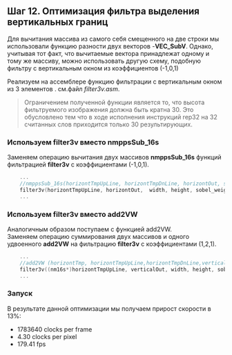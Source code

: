 ﻿## Шаг 12. Оптимизация фильтра выделения вертикальных границ 

Для вычитания массива из самого себя смещенного на две строки мы использовали функцию разности двух векторов -**VEC_SubV**. 
Однако, учитывая тот факт, что вычитаемые вектора принадлежат одному и тому же массиву, можно использовать другую схему, подобную 
фильтру с вертикальным окном из коэффициентов (-1,0,1)

Реализуем на ассемблере функцию фильтрации с вертикальным окном из 3 элементов . см.файл *filter3v.asm*.
>Ограничением полученной функции является то, что высота фильтруемого изображения должна быть кратна 30.
>Это обусловлено тем что в ходе исполнения инструкций rep32 на 32 считанных слов приходится только 30 результирующих. 

###  Используем filter3v вместо nmppsSub_16s
Заменяем операцию вычитания двух массивов **nmppsSub_16s** функций фильтрацией **filter3v** с коэффициентами (-1,0,1). 
```cpp
	...
	//nmppsSub_16s(horizontTmpUpLine, horizontTmpDnLine, horizontOut, size);
	filter3v(horizontTmpUpLine, horizontOut,  width, height, sobel_weights101v);
	...
```


###  Используем filter3v вместо add2VW
Аналогичным образом поступаем с функцией add2VW.  
Заменяем операцию суммирования двух массивов и одного удвоенного **add2VW** на фильтрацию **filter3v** с коэффициентами (1,2,1). 
```cpp
	...
	//add2VW (horizontTmp, horizontTmpUpLine,horizontTmpDnLine,verticalOut, size);
	filter3v((nm16s*)horizontTmpUpLine, verticalOut, width, height, sobel_weights121v);
	...
```

### Запуск
В результате данной оптимизации мы получаем прирост скорости в 13%: 
- 1783640 clocks per frame
- 4.30 clocks per pixel
- 179.41 fps








